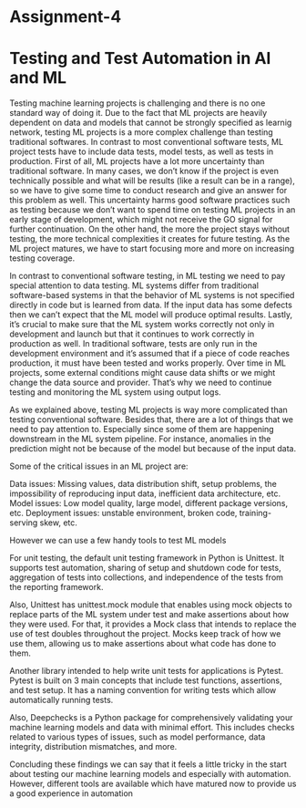 # Assignment-4 
# Testing and Test Automation in AI and ML

Testing machine learning projects is challenging and there is no one standard way of doing it. Due to the fact that ML projects are heavily dependent on data and models that cannot be strongly specified as learnig  network, testing ML projects is a more complex challenge than testing traditional softwares. In contrast to most conventional software tests, ML project tests have to include data tests, model tests, as well as tests in production.
First of all, ML projects have a lot more uncertainty than traditional software. In many cases, we don’t know if the project is even technically possible and what will be results (like a result can be in a range), so we have to give some time to conduct research and give an answer for this problem as well. This uncertainty harms good software practices such as testing because we don’t want to spend time on testing ML projects in an early stage of development, which might not receive the GO signal for further continuation.
On the other hand, the more the project stays without testing, the more technical complexities it creates for future testing. As the ML project matures, we have to start focusing more and more on increasing testing coverage.



In contrast to conventional software testing, in ML testing we need to pay special attention to data testing. ML systems differ from traditional software-based systems in that the behavior of ML systems is not specified directly in code but is learned from data. If the input data has some defects then we can’t expect that the ML model will produce optimal results. 
Lastly, it’s crucial to make sure that the ML system works correctly not only in development and launch but that it continues to work correctly in production as well. In traditional software, tests are only run in the development environment and it’s assumed that if a piece of code reaches production, it must have been tested and works properly. Over time in ML projects, some external conditions might cause data shifts or we might change the data source and provider. That’s why we need to continue testing and monitoring the ML system using output logs.



As we explained above, testing ML projects is way more complicated than testing conventional software. Besides that, there are a lot of things that we need to pay attention to. Especially since some of them are happening downstream in the ML system pipeline. For instance, anomalies in the prediction might not be because of the model but because of the input data.



Some of the critical issues in an ML project are:



Data issues: Missing values, data distribution shift, setup problems, the impossibility of reproducing input data, inefficient data architecture, etc.
Model issues: Low model quality, large model, different package versions, etc.
Deployment issues: unstable environment, broken code, training-serving skew, etc.



However we can use a few handy tools to test ML models



For unit testing, the default unit testing framework in Python is Unittest. It supports test automation, sharing of setup and shutdown code for tests, aggregation of tests into collections, and independence of the tests from the reporting framework.



Also, Unittest has unittest.mock module that enables using mock objects to replace parts of the ML system under test and make assertions about how they were used. For that, it provides a Mock class that intends to replace the use of test doubles throughout the project. Mocks keep track of how we use them, allowing us to make assertions about what code has done to them. 



Another library intended to help write unit tests for applications is Pytest. Pytest is built on 3 main concepts that include test functions, assertions, and test setup. It has a naming convention for writing tests which allow automatically running tests.



Also, Deepchecks is a Python package for comprehensively validating your machine learning models and data with minimal effort. This includes checks related to various types of issues, such as model performance, data integrity, distribution mismatches, and more.



Concluding these findings we can say that it feels a little tricky in the start about testing our machine learning models and especially with automation. However, different tools are available which have matured now to provide us a good experience in automation
